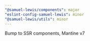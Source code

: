 ```yaml
---
"@samuel-lewis/components": major
"eslint-config-samuel-lewis": minor
"@samuel-lewis/utils": minor
---
```


Bump to SSR components, Mantine v7
